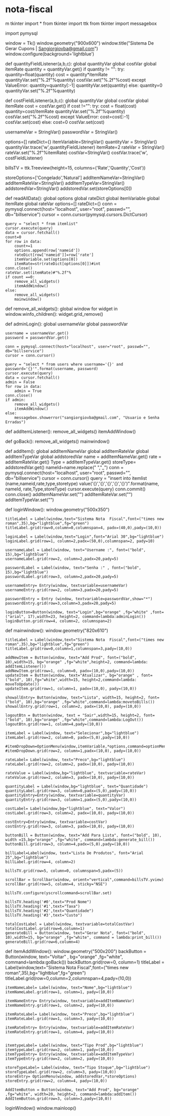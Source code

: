 # nota-fiscal

m tkinter import *
from tkinter import ttk
from tkinter import messagebox

import pymysql

window = Tk()
window.geometry("900x600")
window.title("Sistema De Gerar Cupons | Sangiorgiovba@gmail.com")
window.configure(background='lightblue')

def quantityFieldListener(a,b,c):
    global quantityVar
    global costVar
    global itemRate
    quantity = quantityVar.get()
    if quantity != "":
        try:
            quantity=float(quantity)
            cost = quantity*itemRate
            quantityVar.set("%.2f"%quantity)
            costVar.set("%.2f"%cost)
        except ValueError:
            quantity=quantity[:-1]
            quantityVar.set(quantity)
    else:
        quantity=0
        quantityVar.set("%.2f"%quantity)
        
def costFieldListener(a,b,c):
    global quantityVar
    global costVar
    global itemRate
    cost = costVar.get()
    if cost !="":
        try:
            cost = float(cost)
            quantity=cost/itemRate
            quantityVar.set("%.2f"%quantity)
            costVar.set("%.2f"%cost)
        except ValueError:
            cost=cost[:-1]
            costVar.set(cost)
    else:
        cost=0
        costVar.set(cost)



usernameVar = StringVar()
passwordVar = StringVar()


options=[]
rateDict={}
itemVariable=StringVar()
quantityVar = StringVar()
quantityVar.trace('w',quantityFieldListener)
itemRate=2
rateVar = StringVar()
rateVar.set("%.2f"%itemRate)
costVar=StringVar()
costVar.trace('w', costFieldListener)

billsTV = ttk.Treeview(height=15, columns=('Rate','Quantity','Cost'))




storeOptions=['Congelado','Natural']
addItemNameVar=StringVar()
addItemRateVar=StringVar()
addItemTypeVar=StringVar()
addstoredVar=StringVar()
addstoredVar.set(storeOptions[0])

def readAllData():
    global options
    global rateDict
    global itemVariable
    global itemRate
    global rateVar
    options=[]
    rateDict={}
    conn = pymysql.connect(host="localhost", user="root", passwd="", db="billservice")
    cursor = conn.cursor(pymysql.cursors.DictCursor)

    query = "select * from itemlist"
    cursor.execute(query)
    data = cursor.fetchall()
    count=0
    for row in data:
        count+=1
        options.append(row['nameid'])
        rateDict[row['nameid']]=row['rate']
        itemVariable.set(options[0])
        itemRate=str(rateDict[options[0]])#int
    conn.close()
    rateVar.set(itemRate)#"%.2f"%
    if count ==0:
        remove_all_widgets()
        itemAddWindow()
    else:
        remove_all_widgets()
        mainwindow()
        
 

def remove_all_widgets():
    global window
    for widget in window.winfo_children():
        widget.grid_remove()



def adminLogin():
    global usernameVar
    global passwordVar

    username = usernameVar.get()
    password = passwordVar.get()

    conn = pymysql.connect(host="localhost", user="root", passwd="", db="billservice")
    cursor = conn.cursor()

    query = "select * from users where username='{}' and password='{}'".format(username, password)
    cursor.execute(query)
    data = cursor.fetchall()
    admin = False
    for row in data:
        admin = True
    conn.close()
    if admin:
        remove_all_widgets()
        itemAddWindow()
    else:
        messagebox.showerror("sangiorgiovba@gmail.com", "Usuario e Senha Erradas")

def addItemListener():
    remove_all_widgets()
    itemAddWindow()
    
def goBack():
    remove_all_widgets()
    mainwindow()

def addItem():
    global addItemNameVar
    global addItemRateVar
    global addItemTypeVar
    global addstoredVar
    name = addItemNameVar.get()
    rate = addItemRateVar.get()
    Type = addItemTypeVar.get()
    storeType= addstoredVar.get()
    nameId=name.replace(" ","_")
    conn = pymysql.connect(host="localhost", user="root", passwd="", db="billservice")
    cursor = conn.cursor()
    query = "insert into itemlist (name,nameid,rate,type,storetype) value('{}','{}','{}','{}','{}')".format(name, nameId, rate,Type,storeType)
    cursor.execute(query)
    conn.commit()
    conn.close()
    addItemNameVar.set("")
    addItemRateVar.set("")
    addItemTypeVar.set("")

def loginWindow():
    window.geometry("500x350")
    
    

    titleLabel = Label(window,text="Sistema Nota  Fiscal",font=("times new roman",35),bg="lightblue",fg="green")
    titleLabel.grid(row=0,column=0,columnspan=4, padx=(40,0),pady=(10,0))

    loginLabel = Label(window,text="Login",font="Arial 30",bg="lightblue")
    loginLabel.grid(row=1, column=2,padx=(50,0),columnspan=2, pady=10)

    usernameLabel = Label(window, text="Username :", font=("bold", 15),bg="lightblue")
    usernameLabel.grid(row=2, column=2,padx=20,pady=5)

    passwordLabel = Label(window, text="Senha :" , font=("bold", 15),bg="lightblue")
    passwordLabel.grid(row=3, column=2,padx=20,pady=5)

    usernameEntry= Entry(window, textvariable=usernameVar)
    usernameEntry.grid(row=2, column=3,padx=20,pady=5)

    passwordEntry = Entry (window, textvariable=passwordVar,show="*")
    passwordEntry.grid(row=3,column=3,padx=20,pady=5)

    loginButton=Button(window, text="Login",bg="orange" ,fg="white" ,font=("arial", 17),width=23, height=2, command=lambda:adminLogin())
    loginButton.grid(row=4, column=2, columnspan=2)


def mainwindow():
    window.geometry("820x610")

    titleLabel = Label(window,text="Sistema Nota  Fiscal",font=("times new roman",35),bg="lightblue",fg="green")
    titleLabel.grid(row=0,column=1,columnspan=3,pady=(10,0))

    addNewItem = Button(window, text="Add Prod", font=("bold", 10),width=15, bg="orange" ,fg="white",height=2, command=lambda: addItemListener())
    addNewItem.grid(row=1, column=0, padx=(10,0),pady=(10,0))
    updateItem = Button(window, text="Atualizar", bg="orange" , font=("bold", 10),fg="white",width=15, height=2,command=lambda: moveToUpdate())
    updateItem.grid(row=1, column=1, padx=(10,0), pady=(10,0))

    showallEntry= Button(window, text="Lista", width=15, height=2, font=("bold", 10),bg="orange" ,fg="white",command=lambda:movetoBills())
    showallEntry.grid(row=1, column=2, padx=(10,0), pady=(10,0))

    logoutBtn = Button(window, text = "Sair",width=15, height=2, font=("bold", 10),bg="orange" ,fg="white",command=lambda:LogOut())
    logoutBtn.grid(row=1, column=4,pady=(10,0))

    itemLabel = Label(window, text="Selecionar",bg="lightblue")
    itemLabel.grid(row=2, column=0, padx=(5,0),pady=(10,0))

    #itemDropDown=OptionMenu(window,itemVariable,*options,command=optionMenuListener)
    #itemDropDown.grid(row=2, column=1,padx=(10,0), pady=(10,0))

    rateLabel= Label(window, text="Preco",bg="lightblue")
    rateLabel.grid(row=2, column=2, padx=(10,0), pady=(10,0))

    rateValue = Label(window,bg="lightblue", textvariable=rateVar)
    rateValue.grid(row=2, column=3, padx=(10,0), pady=(10,0))

    quantityLabel = Label(window,bg="lightblue", text="Quantidade")
    quantityLabel.grid(row=3, column=0,padx=(5,0),pady=(10,0))
    quantityEntry=Entry(window, textvariable=quantityVar)
    quantityEntry.grid(row=3, column=1,padx=(5,0),pady=(10,0))

    costLabel= Label(window,bg="lightblue", text="Valor")
    costLabel.grid(row=3, column=2, padx=(10,0), pady=(10,0))

    costEntry=Entry(window, textvariable=costVar)
    costEntry.grid(row=3, column=3, padx=(10,0), pady=(10,0))

    buttonBill = Button(window, text="Add Para Lista", font=("bold", 10), width =15,bg="orange" ,fg="white", command=lambda:generate_bill())
    buttonBill.grid(row=3, column=4,padx=(5,0),pady=(10,0))

    billLabel=Label(window, text="Lista De Produtos", font="Arial 25",bg="lightblue")
    billLabel.grid(row=4, column=2)

    billsTV.grid(row=5, column=0, columnspan=5,padx=(5))

    scrollBar = Scrollbar(window, orient="vertical",command=billsTV.yview)
    scrollBar.grid(row=5, column=4, sticky="NSE")

    billsTV.configure(yscrollcommand=scrollBar.set)

    billsTV.heading('#0',text="Prod Nome")
    billsTV.heading('#1',text="Taxa")
    billsTV.heading('#2',text="Quantidade")
    billsTV.heading('#3',text="Custo")

    totalCostLabel = Label(window, textvariable=totalCostVar)
    totalCostLabel.grid(row=6,column=1)
    generateBill = Button(window, text="Gerar Nota", font=("bold", 10),width=15, bg="orange" ,fg="white", command = lambda:print_bill())
    generateBill.grid(row=6,column=4)

def itemAddWindow():
    window.geometry("500x200")
    backButton = Button(window, text="Voltar" , bg="orange" ,fg="white", command=lambda:goBack())
    backButton.grid(row=0, column=1)
    titleLabel = Label(window,text="Sistema Nota  Fiscal",font=("times new roman",35),bg="lightblue",fg="green")
    titleLabel.grid(row=0,column=2,columnspan=4,pady=(10,0))

    itemNameLabel= Label(window, text="Nome",bg="lightblue")
    itemNameLabel.grid(row=1, column=1, pady=(10,0))

    itemNameEntry= Entry(window, textvariable=addItemNameVar)
    itemNameEntry.grid(row=1, column=2, pady=(10,0))

    itemRateLabel= Label(window, text="Preco",bg="lightblue")
    itemRateLabel.grid(row=1, column=3, pady=(10,0))
    
    itemRateEntry= Entry(window, textvariable=addItemRateVar)
    itemRateEntry.grid(row=1, column=4, pady=(10,0))
    

    itemtypeLabel= Label(window, text="Tipo Prod",bg="lightblue")
    itemtypeLabel.grid(row=2, column=1, pady=(10,0))
    itemTypeEntry= Entry(window, textvariable=addItemTypeVar)
    itemTypeEntry.grid(row=2, column=2, pady=(10,0))

    storeTypeLabel= Label(window, text="Tipo Stoque",bg="lightblue")
    storeTypeLabel.grid(row=2, column=3, pady=(10,0))
    storeEntry= OptionMenu(window, addstoredVar,*storeOptions)
    storeEntry.grid(row=2, column=4, pady=(10,0))

    AddItemButton = Button(window, text="Add Prod", bg="orange" ,fg="white", width=20, height=2, command=lambda:addItem())
    AddItemButton.grid(row=3, column=3,pady=(10,0))

    

loginWindow()
window.mainloop()
